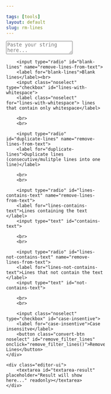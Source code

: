 ```yaml
---

tags: [tools]
layout: default
slug: rm-lines
---
```


<div class="editor-container">
    <div class="editor-ui">
        <textarea id="textarea-data-source" placeholder="Paste your string here..."></textarea>
    </div>
    <div style="width: 270px;">

        <input type="radio" id="blank-lines" name="remove-lines-from-text">
        <label for="blank-lines">Blank lines</label><br>
        <input class="noselect" type="checkbox" id="lines-with-whitespace">
        <label class="noselect" for="lines-with-whitespace"> lines that contain only whitespace</label>

        <br>
        <br>

        <input type="radio" id="duplicate-lines" name="remove-lines-from-text">
        <label for="duplicate-lines">Duplicate lines (consecutive/mulitple lines into one line)</label>

        <br>
        <br>

        <input type="radio" id="lines-contains-text" name="remove-lines-from-text">
        <label for="lines-contains-text">Lines containing the text </label>
        <input type="text" id="contains-text">
        
        <br>
        <br>

        <input type="radio" id="lines-not-contains-text" name="remove-lines-from-text">
        <label for="lines-not-contains-text">Lines that not contain the text </label>
        <input type="text" id="not-contains-text">
       
        <br>
        <br>

        <input class="noselect" type="checkbox" id="case-insentive">
        <label for="case-insentive">Case insensitve</label>
        <button class="convert-btn noselect" id="remove_filter_lines" onclick="remove_filter_lines()">Remove Lines</button>
    </div>

    <div class="editor-ui">
        <textarea id="textarea-result" placeholder="Result will show here..." readonly></textarea>
    </div>
</div>
<script src="../xml-to-json/js/common.js"></script>
<script>
    function remove_filter_lines() {

        var text = document.getElementById("textarea-data-source").value
        text = text.replace(/\r\n/g, "\n");

        var blank_lines = document.getElementById("blank-lines").checked
        var lines_with_whitespace = document.getElementById("lines-with-whitespace").checked

        var duplicate_lines = document.getElementById("duplicate-lines").checked

        var lines_contains_text = document.getElementById("lines-contains-text").checked
        var contains_text = document.getElementById("contains-text").value

        var lines_not_contains_text = document.getElementById("lines-not-contains-text").checked
        var not_contains_text = document.getElementById("not-contains-text").value

        var case_insentive = document.getElementById("case-insentive").checked


        if (blank_lines) {

            if (lines_with_whitespace) {
                text = text.replace(/(\r\n|\r|\n|\s){1,}/g, '\n');
            } else {
                text = text.replace(/(\r\n|\r|\n){1,}/g, '\n');
            }
            document.getElementById('textarea-result').value = text
        }
        else if (duplicate_lines) {
            text = text.replace(/(\r\n|\r|\n){2,}/g, '$1\n');
            document.getElementById('textarea-result').value = text
        }
        else if (lines_contains_text) {
            
            document.getElementById('textarea-result').value = text.split('\n').filter(function(line){ 
                return line.indexOf(contains_text) == -1;
              }).join('\n')
        }
        else if (lines_not_contains_text) {
            document.getElementById('textarea-result').value = text.split('\n').filter(function(line){ 
                return line.indexOf(contains_text) == 0;
              }).join('\n')
        }
    }
    
</script>
